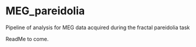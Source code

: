 # MEG_pareidolia

Pipeline of analysis for MEG data acquired during the fractal pareidolia task

ReadMe to come.
